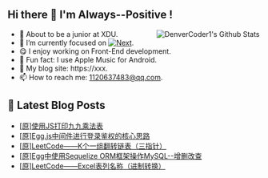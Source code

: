 ## Hi there 👋 I'm Always--Positive !
<div>
  <img alt="DenverCoder1's Github Stats" src="https://denvercoder1-github-readme-stats.vercel.app/api?username=qq1120637483&show_icons=true&count_private=true&theme=react&hide_border=true&hide_title=true&bg_color=1F222E&title_color=F85D7F&icon_color=F8D866" align= "right" />

- 🎒 About to be a junior at XDU. 
- 🔬 I’m currently focused on [![Next](https://img.shields.io/badge/-Next-brightgreen)](https://). 
- 😋 I enjoy working on Front-End development.
- 🎵 Fun fact: I use Apple Music for Android.
- 📝 My blog site: https://xxx.
- 📫 How to reach me:  1120637483@qq.com.
</div>  


## 📕 Latest Blog Posts

<!-- BLOG-POST-LIST:START -->
- [[原]使用JS打印九九乘法表](https://blog.csdn.net/sinat_41696687/article/details/121240672)
- [[原]Egg.js中间件进行登录鉴权的核心思路](https://blog.csdn.net/sinat_41696687/article/details/121220199)
- [[原]LeetCode——K个一组翻转链表（三指针）](https://blog.csdn.net/sinat_41696687/article/details/121200674)
- [[原]Egg中使用Sequelize ORM框架操作MySQL--增删改查](https://blog.csdn.net/sinat_41696687/article/details/121187759)
- [[原]LeetCode——Excel表列名称（进制转换）](https://blog.csdn.net/sinat_41696687/article/details/121174048)
<!-- BLOG-POST-LIST:END -->









